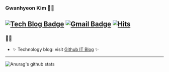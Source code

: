 ### Gwanhyeon Kim 🙆‍♂️
[![Tech Blog Badge](http://img.shields.io/badge/-Tech%20blog-black?style=flat-square&logo=github&link=https://gwanhyeon.github.io/)](https://gwanhyeon.github.io/)
[![Gmail Badge](https://img.shields.io/badge/Gmail-d14836?style=flat-square&logo=Gmail&logoColor=white&link=mailto:kgh940525@gmail.com)](mailto:kgh940525@gmail.com)
[![Hits](https://hits.seeyoufarm.com/api/count/incr/badge.svg?url=https%3A%2F%2Fgithub.com%2Fgwanhyeon&count_bg=%2379C83D&title_bg=%23555555&icon=&icon_color=%23E7E7E7&title=hits&edge_flat=false)](https://hits.seeyoufarm.com)
---
### 👋👋
- ✨ Technology blog: visit [Github IT Blog](https://gwanhyeon.github.io/) ✨
---
![Anurag's github stats](https://github-readme-stats.vercel.app/api?username=gwanhyeon&show_icons=true&theme=highcontrast)
